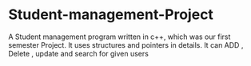 # Student-management-Project
A Student management program written in c++, which was our first semester Project. It uses structures and pointers in details.
It can ADD , Delete , update and search for given users
